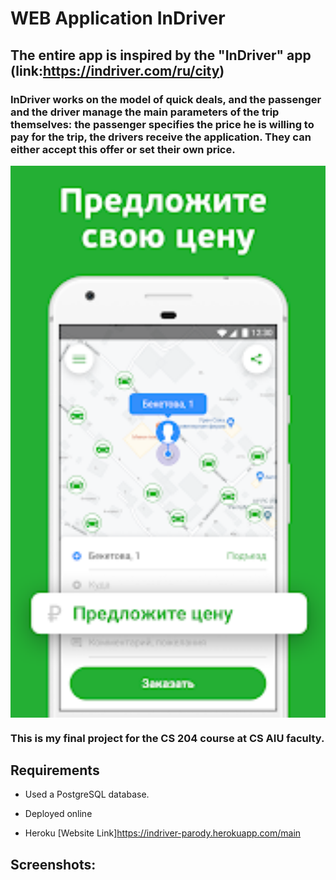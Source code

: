 # WEB Application InDriver
## The entire app is inspired by the "InDriver" app (link:https://indriver.com/ru/city)
### InDriver works on the model of quick deals, and the passenger and the driver manage the main parameters of the trip themselves: the passenger specifies the price he is willing to pay for the trip, the drivers receive the application. They can either accept this offer or set their own price.
<img align="center"  width="550px" src="https://github.com/mataraimov/my_product/blob/main/image.png" />

### This is my final project for the CS 204 course at CS AIU faculty.
## Requirements
- Used a PostgreSQL database.

- Deployed online

- Heroku [Website Link]https://indriver-parody.herokuapp.com/main

## Screenshots:
